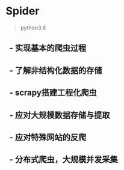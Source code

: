 # Spider
> python3.6
##    - 实现基本的爬虫过程
##    - 了解非结构化数据的存储
##    - scrapy搭建工程化爬虫
##    - 应对大规模数据存储与提取
##    - 应对特殊网站的反爬
##    - 分布式爬虫，大规模并发采集
